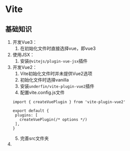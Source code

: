 # Vite

## 基础知识
1. 开发Vue3：
   1. 在初始化文件时直接选择vue，即vue3
2. 使用JSX：
   1. 安装`@vitejs/plugin-vue-jsx`插件
3. 开发Vue2：
   1. Vite初始化文件时并未提供Vue2选项
   2. 初始化文件时选择vanilla
   3. 安装`underfin/vite-plugin-vue2`插件
   4. 配置vite.config.js文件
    ```
   import { createVuePlugin } from 'vite-plugin-vue2'

   export default {
     plugins: [
       createVuePlugin(/* options */)
     ],
   }
    ```
   5. 完善src文件夹
4. 